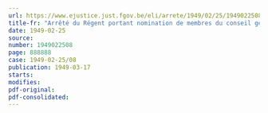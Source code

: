 ```yaml
---
url: https://www.ejustice.just.fgov.be/eli/arrete/1949/02/25/1949022508/justel
title-fr: "Arrêté du Régent portant nomination de membres du conseil géologique"
date: 1949-02-25
source:
number: 1949022508
page: 888888
case: 1949-02-25/08
publication: 1949-03-17
starts:
modifies:
pdf-original:
pdf-consolidated:
---
```


